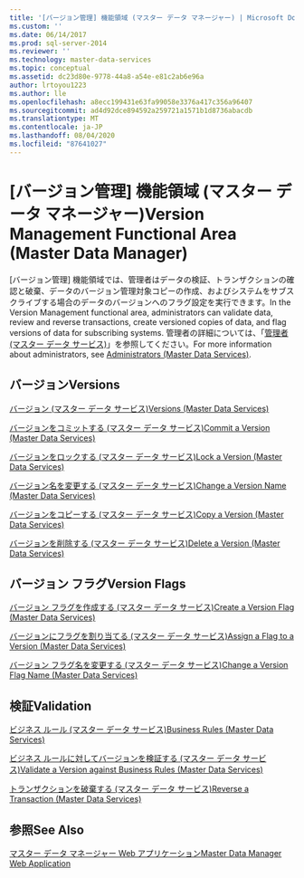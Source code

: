 ```yaml
---
title: '[バージョン管理] 機能領域 (マスター データ マネージャー) | Microsoft Docs'
ms.custom: ''
ms.date: 06/14/2017
ms.prod: sql-server-2014
ms.reviewer: ''
ms.technology: master-data-services
ms.topic: conceptual
ms.assetid: dc23d80e-9778-44a8-a54e-e81c2ab6e96a
author: lrtoyou1223
ms.author: lle
ms.openlocfilehash: a8ecc199431e63fa99058e3376a417c356a96407
ms.sourcegitcommit: ad4d92dce894592a259721a1571b1d8736abacdb
ms.translationtype: MT
ms.contentlocale: ja-JP
ms.lasthandoff: 08/04/2020
ms.locfileid: "87641027"
---
```

# <a name="version-management-functional-area-master-data-manager"></a><span data-ttu-id="d3e2d-102">[バージョン管理] 機能領域 (マスター データ マネージャー)</span><span class="sxs-lookup"><span data-stu-id="d3e2d-102">Version Management Functional Area (Master Data Manager)</span></span>
  <span data-ttu-id="d3e2d-103">[バージョン管理] 機能領域では、管理者はデータの検証、トランザクションの確認と破棄、データのバージョン管理対象コピーの作成、およびシステムをサブスクライブする場合のデータのバージョンへのフラグ設定を実行できます。</span><span class="sxs-lookup"><span data-stu-id="d3e2d-103">In the Version Management functional area, administrators can validate data, review and reverse transactions, create versioned copies of data, and flag versions of data for subscribing systems.</span></span> <span data-ttu-id="d3e2d-104">管理者の詳細については、「[管理者 (マスター データ サービス)](administrators-master-data-services.md)」を参照してください。</span><span class="sxs-lookup"><span data-stu-id="d3e2d-104">For more information about administrators, see [Administrators &#40;Master Data Services&#41;](administrators-master-data-services.md).</span></span>  
  
## <a name="versions"></a><span data-ttu-id="d3e2d-105">バージョン</span><span class="sxs-lookup"><span data-stu-id="d3e2d-105">Versions</span></span>  
 [<span data-ttu-id="d3e2d-106">バージョン (マスター データ サービス)</span><span class="sxs-lookup"><span data-stu-id="d3e2d-106">Versions &#40;Master Data Services&#41;</span></span>](../../2014/master-data-services/versions-master-data-services.md)  
  
 [<span data-ttu-id="d3e2d-107">バージョンをコミットする (マスター データ サービス)</span><span class="sxs-lookup"><span data-stu-id="d3e2d-107">Commit a Version &#40;Master Data Services&#41;</span></span>](../../2014/master-data-services/commit-a-version-master-data-services.md)  
  
 [<span data-ttu-id="d3e2d-108">バージョンをロックする (マスター データ サービス)</span><span class="sxs-lookup"><span data-stu-id="d3e2d-108">Lock a Version &#40;Master Data Services&#41;</span></span>](../../2014/master-data-services/lock-a-version-master-data-services.md)  
  
 [<span data-ttu-id="d3e2d-109">バージョン名を変更する (マスター データ サービス)</span><span class="sxs-lookup"><span data-stu-id="d3e2d-109">Change a Version Name &#40;Master Data Services&#41;</span></span>](../../2014/master-data-services/change-a-version-name-master-data-services.md)  
  
 [<span data-ttu-id="d3e2d-110">バージョンをコピーする (マスター データ サービス)</span><span class="sxs-lookup"><span data-stu-id="d3e2d-110">Copy a Version &#40;Master Data Services&#41;</span></span>](../../2014/master-data-services/copy-a-version-master-data-services.md)  
  
 [<span data-ttu-id="d3e2d-111">バージョンを削除する (マスター データ サービス)</span><span class="sxs-lookup"><span data-stu-id="d3e2d-111">Delete a Version &#40;Master Data Services&#41;</span></span>](../../2014/master-data-services/delete-a-version-master-data-services.md)  
  
## <a name="version-flags"></a><span data-ttu-id="d3e2d-112">バージョン フラグ</span><span class="sxs-lookup"><span data-stu-id="d3e2d-112">Version Flags</span></span>  
 [<span data-ttu-id="d3e2d-113">バージョン フラグを作成する (マスター データ サービス)</span><span class="sxs-lookup"><span data-stu-id="d3e2d-113">Create a Version Flag &#40;Master Data Services&#41;</span></span>](../../2014/master-data-services/create-a-version-flag-master-data-services.md)  
  
 [<span data-ttu-id="d3e2d-114">バージョンにフラグを割り当てる (マスター データ サービス)</span><span class="sxs-lookup"><span data-stu-id="d3e2d-114">Assign a Flag to a Version &#40;Master Data Services&#41;</span></span>](../../2014/master-data-services/assign-a-flag-to-a-version-master-data-services.md)  
  
 [<span data-ttu-id="d3e2d-115">バージョン フラグ名を変更する (マスター データ サービス)</span><span class="sxs-lookup"><span data-stu-id="d3e2d-115">Change a Version Flag Name &#40;Master Data Services&#41;</span></span>](../../2014/master-data-services/change-a-version-flag-name-master-data-services.md)  
  
## <a name="validation"></a><span data-ttu-id="d3e2d-116">検証</span><span class="sxs-lookup"><span data-stu-id="d3e2d-116">Validation</span></span>  
 [<span data-ttu-id="d3e2d-117">ビジネス ルール (マスター データ サービス)</span><span class="sxs-lookup"><span data-stu-id="d3e2d-117">Business Rules &#40;Master Data Services&#41;</span></span>](../../2014/master-data-services/business-rules-master-data-services.md)  
  
 [<span data-ttu-id="d3e2d-118">ビジネス ルールに対してバージョンを検証する (マスター データ サービス)</span><span class="sxs-lookup"><span data-stu-id="d3e2d-118">Validate a Version against Business Rules &#40;Master Data Services&#41;</span></span>](../../2014/master-data-services/validate-a-version-against-business-rules-master-data-services.md)  
  
 [<span data-ttu-id="d3e2d-119">トランザクションを破棄する (マスター データ サービス)</span><span class="sxs-lookup"><span data-stu-id="d3e2d-119">Reverse a Transaction &#40;Master Data Services&#41;</span></span>](../../2014/master-data-services/reverse-a-transaction-master-data-services.md)  
  
## <a name="see-also"></a><span data-ttu-id="d3e2d-120">参照</span><span class="sxs-lookup"><span data-stu-id="d3e2d-120">See Also</span></span>  
 [<span data-ttu-id="d3e2d-121">マスター データ マネージャー Web アプリケーション</span><span class="sxs-lookup"><span data-stu-id="d3e2d-121">Master Data Manager Web Application</span></span>](../../2014/master-data-services/master-data-manager-web-application.md)  
  
  
